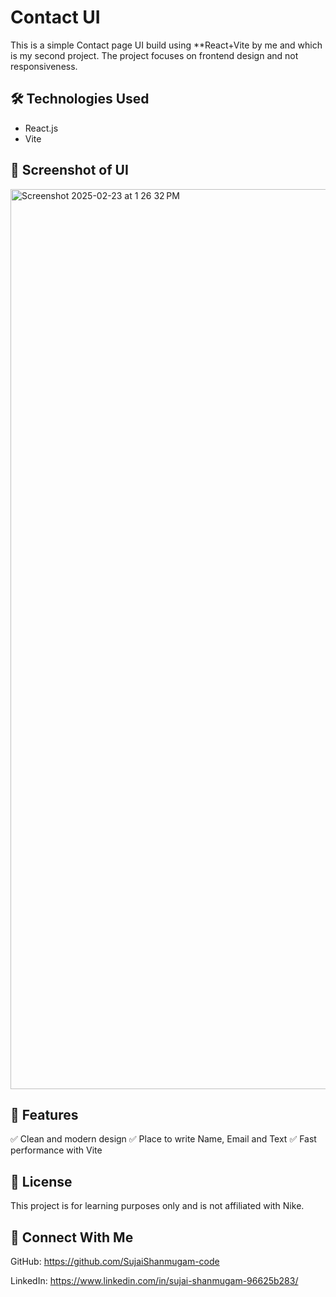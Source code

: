 # Contact UI

This is a simple Contact page UI build using \*\*React+Vite by me and which is my second project. The project focuses on frontend design and not responsiveness.

## 🛠 Technologies Used

- React.js
- Vite

## 📸 Screenshot of UI

<img width="1440" alt="Screenshot 2025-02-23 at 1 26 32 PM" src="https://github.com/user-attachments/assets/f3a3acfb-bdd9-466c-80f4-9f0a7a5ace9c" />


## 📌 Features

✅ Clean and modern design
✅ Place to write Name, Email and Text 
✅ Fast performance with Vite

## 📝 License

This project is for learning purposes only and is not affiliated with Nike.

## 📩 Connect With Me

GitHub: https://github.com/SujaiShanmugam-code

LinkedIn: https://www.linkedin.com/in/sujai-shanmugam-96625b283/
